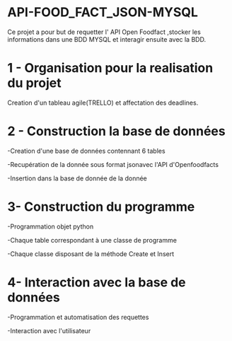 # API-FOOD_FACT_JSON-MYSQL
Ce projet a pour but de requetter l' API  Open Foodfact ,stocker les informations dans une BDD MYSQL et interagir ensuite avec la BDD.

# 1 - Organisation pour la realisation du projet
Creation d'un tableau agile(TRELLO) et affectation  des deadlines.

# 2 - Construction la base de données
-Creation d'une base de données contennant 6 tables

-Recupération de la donnée  sous format jsonavec l'API d'Openfoodfacts

-Insertion dans la base de donnée de la donnée

# 3- Construction du programme
-Programmation objet python

-Chaque table correspondant à une classe de programme

-Chaque classe disposant de la méthode Create et Insert

# 4-  Interaction avec la base de données
-Programmation et automatisation des requettes 

-Interaction avec l'utilisateur
